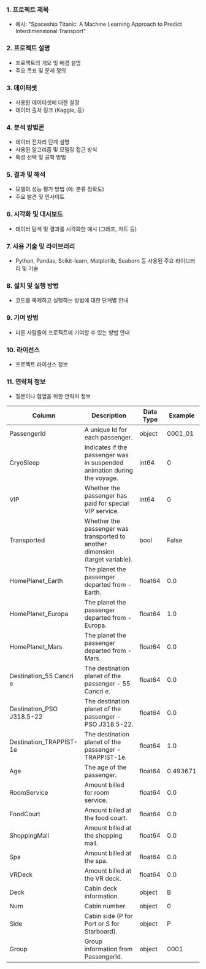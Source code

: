 ### 1. 프로젝트 제목
- 예시: "Spaceship Titanic: A Machine Learning Approach to Predict Interdimensional Transport"

### 2. 프로젝트 설명
- 프로젝트의 개요 및 배경 설명
- 주요 목표 및 문제 정의

### 3. 데이터셋
- 사용된 데이터셋에 대한 설명
- 데이터 출처 링크 (Kaggle, 등)

### 4. 분석 방법론
- 데이터 전처리 단계 설명
- 사용된 알고리즘 및 모델링 접근 방식
- 특성 선택 및 공학 방법

### 5. 결과 및 해석
- 모델의 성능 평가 방법 (예: 분류 정확도)
- 주요 발견 및 인사이트

### 6. 시각화 및 대시보드
- 데이터 탐색 및 결과를 시각화한 예시 (그래프, 차트 등)

### 7. 사용 기술 및 라이브러리
- Python, Pandas, Scikit-learn, Matplotlib, Seaborn 등 사용된 주요 라이브러리 및 기술

### 8. 설치 및 실행 방법
- 코드를 복제하고 실행하는 방법에 대한 단계별 안내

### 9. 기여 방법
- 다른 사람들이 프로젝트에 기여할 수 있는 방법 안내

### 10. 라이선스
- 프로젝트 라이선스 정보

### 11. 연락처 정보
- 질문이나 협업을 위한 연락처 정보


| Column | Description | Data Type | Example |
| ------ | ----------- | --------- | ------- |
| PassengerId | A unique Id for each passenger. | object | 0001_01 |
| CryoSleep | Indicates if the passenger was in suspended animation during the voyage. | int64 | 0 |
| VIP | Whether the passenger has paid for special VIP service. | int64 | 0 |
| Transported | Whether the passenger was transported to another dimension (target variable). | bool | False |
| HomePlanet_Earth | The planet the passenger departed from - Earth. | float64 | 0.0 |
| HomePlanet_Europa | The planet the passenger departed from - Europa. | float64 | 1.0 |
| HomePlanet_Mars | The planet the passenger departed from - Mars. | float64 | 0.0 |
| Destination_55 Cancri e | The destination planet of the passenger - 55 Cancri e. | float64 | 0.0 |
| Destination_PSO J318.5-22 | The destination planet of the passenger - PSO J318.5-22. | float64 | 0.0 |
| Destination_TRAPPIST-1e | The destination planet of the passenger - TRAPPIST-1e. | float64 | 1.0 |
| Age | The age of the passenger. | float64 | 0.493671 |
| RoomService | Amount billed for room service. | float64 | 0.0 |
| FoodCourt | Amount billed at the food court. | float64 | 0.0 |
| ShoppingMall | Amount billed at the shopping mall. | float64 | 0.0 |
| Spa | Amount billed at the spa. | float64 | 0.0 |
| VRDeck | Amount billed at the VR deck. | float64 | 0.0 |
| Deck | Cabin deck information. | object | B |
| Num | Cabin number. | object | 0 |
| Side | Cabin side (P for Port or S for Starboard). | object | P |
| Group | Group information from PassengerId. | object | 0001 |